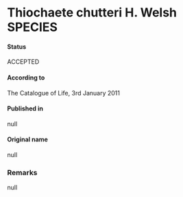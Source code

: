 Thiochaete chutteri H. Welsh SPECIES
=======

#### Status
ACCEPTED

#### According to
The Catalogue of Life, 3rd January 2011

#### Published in
null

#### Original name
null

### Remarks
null
